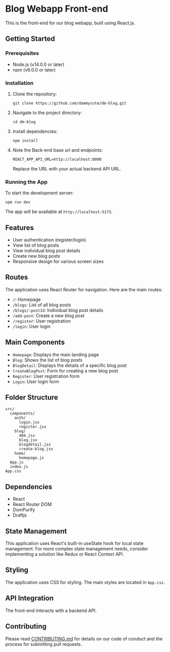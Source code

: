 # Blog Webapp Front-end

This is the front-end for our blog webapp, built using React.js.

## Getting Started

### Prerequisites

- Node.js (v14.0.0 or later)
- npm (v6.0.0 or later)

### Installation

1. Clone the repository:
   ```
   git clone https://github.com/dammycute/dm-blog.git
   ```

2. Navigate to the project directory:
   ```
   cd dm-blog
   ```

3. Install dependencies:
   ```
   npm install
   ```

4. Note the Back-end base url and endpoints:
   ```
   REACT_APP_API_URL=http://localhost:8000
   ```
   Replace the URL with your actual backend API URL.

### Running the App

To start the development server:

```
npm run dev
```

The app will be available at `http://localhost:5173`.

## Features

- User authentication (register/login)
- View list of blog posts
- View individual blog post details
- Create new blog posts
- Responsive design for various screen sizes

## Routes

The application uses React Router for navigation. Here are the main routes:

- `/`: Homepage
- `/blogs`: List of all blog posts
- `/blogs/:postId`: Individual blog post details
- `/add-post`: Create a new blog post
- `/register`: User registration
- `/login`: User login

## Main Components

- `Homepage`: Displays the main landing page
- `Blog`: Shows the list of blog posts
- `BlogDetail`: Displays the details of a specific blog post
- `CreateBlogPost`: Form for creating a new blog post
- `Register`: User registration form
- `Login`: User login form

## Folder Structure

```
src/
  components/
    auth/
      login.jsx
      register.jsx
    blog/
      404.jsx
      blog.jsx
      blogdetail.jsx
      create-blog.jsx
    home/
      homepage.js
  App.js
  index.js
App.css
```

## Dependencies

- React
- React Router DOM
- DomPurify
- Draftjs

## State Management

This application uses React's built-in useState hook for local state management. For more complex state management needs, consider implementing a solution like Redux or React Context API.

## Styling

The application uses CSS for styling. The main styles are located in `App.css`.

## API Integration

The front-end interacts with a backend API. 

## Contributing

Please read [CONTRIBUTING.md](CONTRIBUTING.md) for details on our code of conduct and the process for submitting pull requests.

